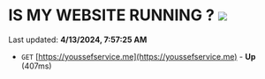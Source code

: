 # IS MY WEBSITE RUNNING ? [![](https://img.shields.io/static/v1?label=Sponsor&message=%E2%9D%A4&logo=GitHub&color=%23fe8e86)](https://github.com/sponsors/<username>)

Last updated: **4/13/2024, 7:57:25 AM**

- `GET` [https://youssefservice.me](https://youssefservice.me) - **Up** (407ms)
